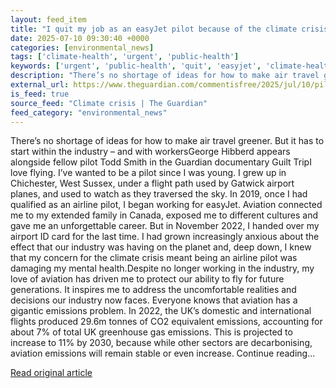 ```yaml
---
layout: feed_item
title: "I quit my job as an easyJet pilot because of the climate crisis. Here’s how we can transform aviation | George Hibberd"
date: 2025-07-10 09:30:40 +0000
categories: [environmental_news]
tags: ['climate-health', 'urgent', 'public-health']
keywords: ['urgent', 'public-health', 'quit', 'easyjet', 'climate-health', 'pilot']
description: "There’s no shortage of ideas for how to make air travel greener"
external_url: https://www.theguardian.com/commentisfree/2025/jul/10/pilot-climate-crisis-aviation-industry-flying
is_feed: true
source_feed: "Climate crisis | The Guardian"
feed_category: "environmental_news"
---
```


There’s no shortage of ideas for how to make air travel greener. But it has to start within the industry – and with workersGeorge Hibberd appears alongside fellow pilot Todd Smith in the Guardian documentary Guilt TripI love flying. I’ve wanted to be a pilot since I was young. I grew up in Chichester, West Sussex, under a flight path used by Gatwick airport planes, and used to watch as they traversed the sky. In 2019, once I had qualified as an airline pilot, I began working for easyJet. Aviation connected me to my extended family in Canada, exposed me to different cultures and gave me an unforgettable career. But in November 2022, I handed over my airport ID card for the last time. I had grown increasingly anxious about the effect that our industry was having on the planet and, deep down, I knew that my concern for the climate crisis meant being an airline pilot was damaging my mental health.Despite no longer working in the industry, my love of aviation has driven me to protect our ability to fly for future generations. It inspires me to address the uncomfortable realities and decisions our industry now faces. Everyone knows that aviation has a gigantic emissions problem. In 2022, the UK’s domestic and international flights produced 29.6m tonnes of CO2 equivalent emissions, accounting for about 7% of total UK greenhouse gas emissions. This is projected to increase to 11% by 2030, because while other sectors are decarbonising, aviation emissions will remain stable or even increase. Continue reading...

[Read original article](https://www.theguardian.com/commentisfree/2025/jul/10/pilot-climate-crisis-aviation-industry-flying)
